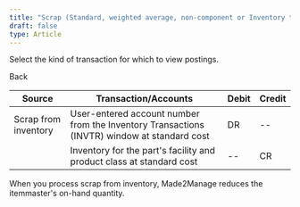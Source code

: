 ```yaml
---
title: "Scrap (Standard, weighted average, non-component or Inventory transactions)"
draft: false
type: Article
---
```


Select the kind of transaction for which to view postings. 

Back

| Source               | Transaction/Accounts                                                                        | Debit | Credit |
|----------------------|---------------------------------------------------------------------------------------------|-------|--------|
| Scrap from inventory | User-entered account number from the Inventory Transactions (INVTR) window at standard cost | DR    | --     |
|                      | Inventory for the part's facility and product class at standard cost                        | --    | CR     |

When you process scrap from inventory, Made2Manage reduces the itemmaster's on-hand quantity.